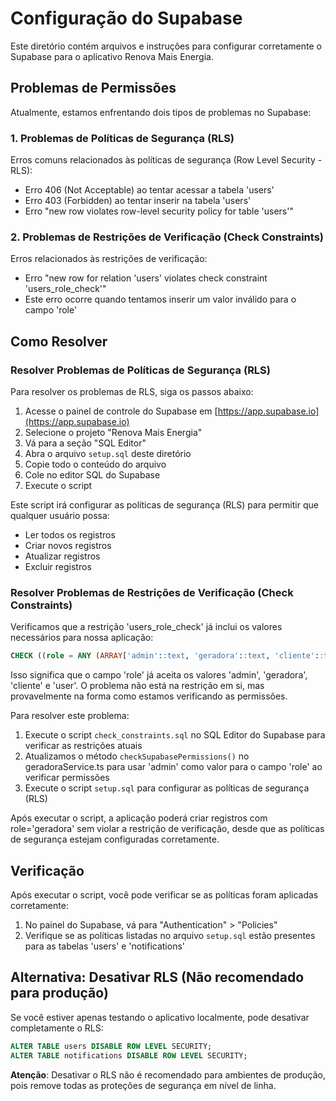 # Configuração do Supabase

Este diretório contém arquivos e instruções para configurar corretamente o Supabase para o aplicativo Renova Mais Energia.

## Problemas de Permissões

Atualmente, estamos enfrentando dois tipos de problemas no Supabase:

### 1. Problemas de Políticas de Segurança (RLS)

Erros comuns relacionados às políticas de segurança (Row Level Security - RLS):
- Erro 406 (Not Acceptable) ao tentar acessar a tabela 'users'
- Erro 403 (Forbidden) ao tentar inserir na tabela 'users'
- Erro "new row violates row-level security policy for table 'users'"

### 2. Problemas de Restrições de Verificação (Check Constraints)

Erros relacionados às restrições de verificação:
- Erro "new row for relation 'users' violates check constraint 'users_role_check'"
- Este erro ocorre quando tentamos inserir um valor inválido para o campo 'role'

## Como Resolver

### Resolver Problemas de Políticas de Segurança (RLS)

Para resolver os problemas de RLS, siga os passos abaixo:

1. Acesse o painel de controle do Supabase em [https://app.supabase.io](https://app.supabase.io)
2. Selecione o projeto "Renova Mais Energia"
3. Vá para a seção "SQL Editor"
4. Abra o arquivo `setup.sql` deste diretório
5. Copie todo o conteúdo do arquivo
6. Cole no editor SQL do Supabase
7. Execute o script

Este script irá configurar as políticas de segurança (RLS) para permitir que qualquer usuário possa:

- Ler todos os registros
- Criar novos registros
- Atualizar registros
- Excluir registros

### Resolver Problemas de Restrições de Verificação (Check Constraints)

Verificamos que a restrição 'users_role_check' já inclui os valores necessários para nossa aplicação:

```sql
CHECK ((role = ANY (ARRAY['admin'::text, 'geradora'::text, 'cliente'::text, 'user'::text])))
```

Isso significa que o campo 'role' já aceita os valores 'admin', 'geradora', 'cliente' e 'user'. O problema não está na restrição em si, mas provavelmente na forma como estamos verificando as permissões.

Para resolver este problema:

1. Execute o script `check_constraints.sql` no SQL Editor do Supabase para verificar as restrições atuais
2. Atualizamos o método `checkSupabasePermissions()` no geradoraService.ts para usar 'admin' como valor para o campo 'role' ao verificar permissões
3. Execute o script `setup.sql` para configurar as políticas de segurança (RLS)

Após executar o script, a aplicação poderá criar registros com role='geradora' sem violar a restrição de verificação, desde que as políticas de segurança estejam configuradas corretamente.

## Verificação

Após executar o script, você pode verificar se as políticas foram aplicadas corretamente:

1. No painel do Supabase, vá para "Authentication" > "Policies"
2. Verifique se as políticas listadas no arquivo `setup.sql` estão presentes para as tabelas 'users' e 'notifications'

## Alternativa: Desativar RLS (Não recomendado para produção)

Se você estiver apenas testando o aplicativo localmente, pode desativar completamente o RLS:

```sql
ALTER TABLE users DISABLE ROW LEVEL SECURITY;
ALTER TABLE notifications DISABLE ROW LEVEL SECURITY;
```

**Atenção**: Desativar o RLS não é recomendado para ambientes de produção, pois remove todas as proteções de segurança em nível de linha.
